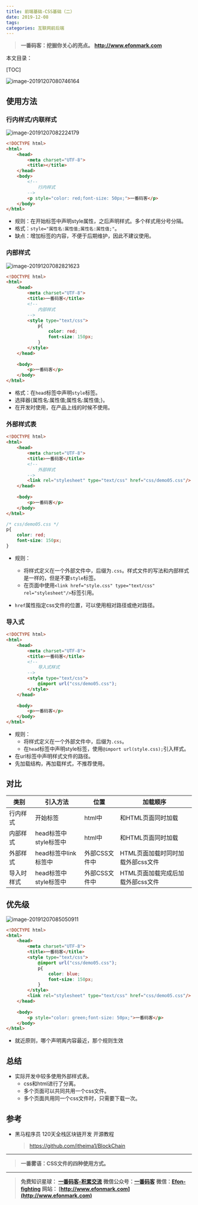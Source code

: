 ```yaml
---
title: 前端基础-CSS基础（二）
date: 2019-12-08
tags: 
categories: 互联网前后端
---
```


> **一番码客：挖掘你关心的亮点。**
> **http://www.efonmark.com**

本文目录：

[TOC]

![image-20191207080746164](2019-12-08-前端基础-CSS基础（二）/image-20191207080746164.png)

<!--more-->

## 使用方法

### 行内样式/内联样式

![image-20191207082224179](2019-12-08-前端基础-CSS基础（二）/image-20191207082224179.png)

```html
<!DOCTYPE html>
<html>
	<head>
		<meta charset="UTF-8">
		<title></title>
	</head>
	<body>
		<!--
			行内样式
		-->
		<p style="color: red;font-size: 50px;">一番码客</p>
	</body>
</html>

```

* 规则：在开始标签中声明style属性，之后声明样式。多个样式用分号分隔。
* 格式：`style="属性名:属性值;属性名:属性值;"`。
* 缺点：增加标签的内容，不便于后期维护，因此不建议使用。

### 内部样式

![image-20191207082821623](2019-12-08-前端基础-CSS基础（二）/image-20191207082821623.png)

```html
<!DOCTYPE html>
<html>
	<head>
		<meta charset="UTF-8">
		<title>一番码客</title>
		<!--	
			内部样式
		-->
		<style type="text/css">
			p{
				color: red;
				font-size: 150px;
			}
		</style>
	</head>
	
	<body>
		<p>一番码客</p>
	</body>
</html>
```

* 格式：在`head`标签中声明`style`标签。
* 选择器{属性名:属性值;属性名:属性值;}。
* 在开发时使用，在产品上线的时候不使用。

### 外部样式表

```html
<!DOCTYPE html>
<html>
	<head>
		<meta charset="UTF-8">
		<title>一番码客</title>
		<!--	
			外部样式
		-->
		<link rel="stylesheet" type="text/css" href="css/demo05.css"/>
	</head>
	
	<body>
		<p>一番码客</p>
	</body>
</html>
```

```css
/* css/demo05.css */
p{
	color: red;
	font-size: 150px;
}
```

* 规则：
    * 将样式定义在一个外部文件中，后缀为`.css`。样式文件的写法和内部样式是一样的，但是不要`style`标签。
    * 在页面中使用`<link href="style.css" type="text/css" rel="stylesheet"/>`标签引用。

* `href`属性指定css文件的位置，可以使用相对路径或绝对路径。

### 导入式

```html
<!DOCTYPE html>
<html>
	<head>
		<meta charset="UTF-8">
		<title>一番码客</title>
		<!--	
			导入式样式
		-->
		<style type="text/css">
			@import url("css/demo05.css");
		</style>
	</head>
	
	<body>
		<p>一番码客</p>
	</body>
</html>

```

* 规则：
    * 将样式定义在一个外部文件中，后缀为`.css`。
    * 在`head`标签中声明style标签，使用`@import url(style.css);`引入样式。
* 在url标签中声明样式文件的路径。
* 先加载结构，再加载样式，不推荐使用。

## 对比

| 类别       | 引入方法              | 位置          | 加载顺序                          |
| ---------- | --------------------- | ------------- | --------------------------------- |
| 行内样式   | 开始标签              | html中        | 和HTML页面同时加载                |
| 内部样式   | head标签中style标签中 | html中        | 和HTML页面同时加载                |
| 外部样式   | head标签中link标签中  | 外部CSS文件中 | HTML页面加载时同时加载外部css文件 |
| 导入时样式 | head标签中style标签中 | 外部CSS文件中 | HTML页面加载完成后加载外部css文件 |



## 优先级

![image-20191207085050911](2019-12-08-前端基础-CSS基础（二）/image-20191207085050911.png)

```html
<!DOCTYPE html>
<html>
	<head>
		<meta charset="UTF-8">
		<title>一番码客</title>
		<style type="text/css">
			@import url("css/demo05.css");
			p{
				color: blue;
				font-size: 150px;
			}
		</style>
		<link rel="stylesheet" type="text/css" href="css/demo05.css"/>
	</head>
	
	<body>
		<p style="color: green;font-size: 50px;">一番码客</p>
	</body>
</html>
```

* 就近原则，哪个声明离内容最近，那个规则生效

## 总结

* 实际开发中较多使用外部样式表。
    * css和html进行了分离。
    * 多个页面可以共同共用一个css文件。
    * 多个页面共用同一个css文件时，只需要下载一次。

## 参考

* 黑马程序员 120天全栈区块链开发 开源教程

  > https://github.com/itheima1/BlockChain
  

----

> **一番雾语：CSS文件的四种使用方式。**

----------

> **免费知识星球： [一番码客-积累交流](http://www.efonmark.com/efonmark-blog/readme/zhishixingqiu1.png)**
> **微信公众号：[一番码客](http://www.efonmark.com/efonmark-blog/readme/guanzhu_1.jpg)**
> **微信：[Efon-fighting](http://www.efonmark.com/efonmark-blog/readme/weixin.jpg)**
> **网站： [http://www.efonmark.com](http://www.efonmark.com)**